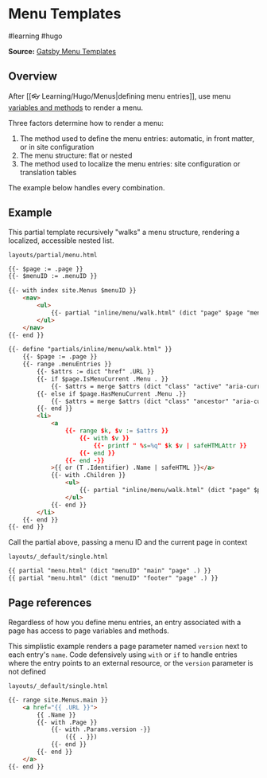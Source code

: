 # Menu Templates
#learning #hugo

**Source:** [Gatsby Menu Templates](https://gohugo.io/templates/menu-templates/)

## Overview 

After [[👓 Learning/Hugo/Menus|defining menu entries]], use menu [variables and methods](https://gohugo.io/variables/menus/) to render a menu.

Three factors determine how to render a menu:

1. The method used to define the menu entries: automatic, in front matter, or in site configuration
2. The menu structure: flat or nested
3. The method used to localize the menu entries: site configuration or translation tables

The example below handles every combination.

## Example

This partial template recursively "walks" a menu structure, rendering a localized, accessible nested list.

`layouts/partial/menu.html`
```html
{{- $page := .page }}
{{- $menuID := .menuID }} 

{{- with index site.Menus $menuID }} 
	<nav> 
		<ul> 
			{{- partial "inline/menu/walk.html" (dict "page" $page "menuEntries" .) }} 
		</ul> 
	</nav> 
{{- end }} 

{{- define "partials/inline/menu/walk.html" }} 
	{{- $page := .page }} 
	{{- range .menuEntries }} 
		{{- $attrs := dict "href" .URL }} 
		{{- if $page.IsMenuCurrent .Menu . }} 
			{{- $attrs = merge $attrs (dict "class" "active" "aria-current" "page") }} 
		{{- else if $page.HasMenuCurrent .Menu .}} 
			{{- $attrs = merge $attrs (dict "class" "ancestor" "aria-current" "true") }} 
		{{- end }} 
		<li> 
			<a 
				{{- range $k, $v := $attrs }} 
					{{- with $v }} 
						{{- printf " %s=%q" $k $v | safeHTMLAttr }} 
					{{- end }} 
				{{- end -}} 
			>{{ or (T .Identifier) .Name | safeHTML }}</a> 
			{{- with .Children }} 
				<ul> 
					{{- partial "inline/menu/walk.html" (dict "page" $page "menuEntries" .) }} 
				</ul> 
			{{- end }} 
		</li> 
	{{- end }} 
{{- end }}
```

Call the partial above, passing a menu ID and the current page in context

`layouts/_default/single.html`
```html
{{ partial "menu.html" (dict "menuID" "main" "page" .) }} 
{{ partial "menu.html" (dict "menuID" "footer" "page" .) }}
```

## Page references

Regardless of how you define menu entries, an entry associated with a page has access to page variables and methods.

This simplistic example renders a page parameter named `version` next to each entry's `name`. Code defensively using `with` or `if` to handle entries where the entry points to an external resource, or the `version` parameter is not defined

`layouts/_default/single.html`
```html
{{- range site.Menus.main }} 
	<a href="{{ .URL }}"> 
		{{ .Name }} 
		{{- with .Page }} 
			{{- with .Params.version -}} 
				({{ . }}) 
			{{- end }} 
		{{- end }} 
	</a> 
{{- end }}
```
